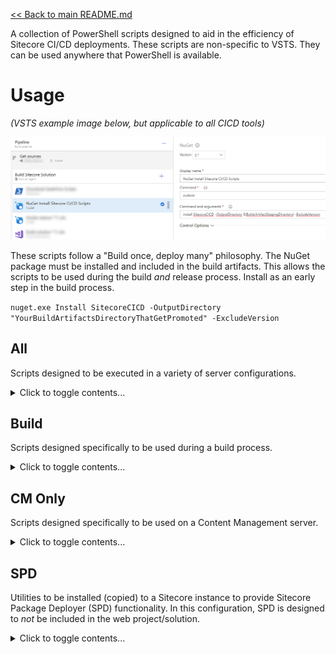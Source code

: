 [<< Back to main README.md](../README.md)

A collection of PowerShell scripts designed to aid in the efficiency of Sitecore CI/CD deployments. These scripts are non-specific to VSTS. They can be used anywhere that PowerShell is available.

# Usage

_(VSTS example image below, but applicable to all CICD tools)_

![Install Sitecore Scripts](../ReadMeImages/NuGetInstallSitecoreScripts.png)

These scripts follow a "Build once, deploy many" philosophy. The NuGet package must be installed and included in the build artifacts. This allows the scripts to be used during the build _and_ release process. Install as an early step in the build process.

`nuget.exe Install SitecoreCICD -OutputDirectory "YourBuildArtifactsDirectoryThatGetPromoted" -ExcludeVersion`

## All

Scripts designed to be executed in a variety of server configurations.

<details><summary>Click to toggle contents...</summary>

### recycle-app-pool.ps1

This script intelligently recycles an app pool on a VM. It ensures a new app pool is running when the script execution completes. It requires elevated permissions in order to access the list of application pools.

#### Example

`$(System.DefaultWorkingDirectory)\_Base Build\drop\SitecoreCICD\All\recycle-app-pool.ps1 -AppPool $(AppPoolName) -Count 10 -Delay 30000`

### Execute Url\\ExecuteUrl.ps1

This script, along with the accompanying `curl.exe` and `libcurl.dll`, request a URL and return the response. This script has many modes of operation.

*   If Username and Password are included, it performs a request with Basic Authentication
    *   If excluded, the request runs as expected without Basic Authentication
*   If a `RepeatInterval` is included (value greater than 0), it will re-request the URL. This is pivotal to the Sitecore Package Deployer installation.

#### Example of Sitecore Package Deployer Use

`$(System.DefaultWorkingDirectory)\_Base Build\drop\SitecoreCICD\All\Execute Url\ExecuteUrl.ps1 -SiteUrl "$(hostname)/StartSitecorePackageDeployer.aspx?response=json'&'pauseEvents=false" -Username $(BasicAuthUsername) -Password $(BasicAuthPassword) -RepeatInterval 3`
_Note: This will repeatedly ping SPD and report the installation status. It will exit once installation has fully completed._Base

#### Example of Requesting Site URL

`$(System.DefaultWorkingDirectory)\_Base Build\drop\SitecoreCICD\All\Execute Url\ExecuteUrl.ps1 -SiteUrl '$(primeUrl)' -Username $(BasicAuthUsername) -Password $(BasicAuthPassword)`
_Note: BasicAuthUsername and BasicAuthPassword are optional._

</details>

## Build

Scripts designed specifically to be used during a build process.

<details><summary>Click to toggle contents...</summary>

### RemoveFilesFromTDSPackage.ps1

This script recursively searches directories for *.update packages. When found, it removes all DLL's from the \\bin folder that resides in the update package. This removes the possibility of an update package installation from causing a soft app pool recycle with the inclusion of a DLL. It works best when TDS update packages are configured to include **items only**.

#### Example

`$(Build.ArtifactStagingDirectory)\SitecoreCICD\Build\RemoveFilesFromTDSPackage.ps1 -pathToPackages "$(Build.ArtifactStagingDirectory)\_Packages"`
**Credit: Rob Ahnemann - http://www.rockpapersitecore.com/about-me/

</details>

## CM Only

Scripts designed specifically to be used on a Content Management server.

<details><summary>Click to toggle contents...</summary>

## TagRepo.ps1

This script should be used in conjunction with GitDeltaDeploy. GitDeltaDeploy must be enabled for this task to execute properly. It also has a dependency that Git be installed on the VM this task runs on.

#### Example

`$(System.DefaultWorkingDirectory)\_Base Build\drop\SitecoreCICD\CM Only\TagRepo.ps1 -RepoUrl "$(RepoUrl)" -Username $(RepoUsername) -Password $(RepoPassword) -Location "$(TempRepoLocation)" -DeltaFile "$(DeltaFileLocation)"`
_Note: GitDeltaDeploy will create a file as part of the build output at '~\Delta\LastDeploymentGitCommitId.txt'. The location of this text file is what is required for the '-DeltaFile' parameter._

</details>

## SPD

Utilities to be installed (copied) to a Sitecore instance to provide Sitecore Package Deployer (SPD) functionality. In this configuration, SPD is designed to _not_ be included in the web project/solution.

<details><summary>Click to toggle contents...</summary>

### Net4.5/Net4.6

Target the proper version for your web project, respectively.  The contents of the chosen folder should be copied directly to the Content Management Server web root.

This version of SPD follows the progress on the following Fork: https://github.com/jraps20/SitecorePackageDeployer

It adds support for the following:
*   

</details>